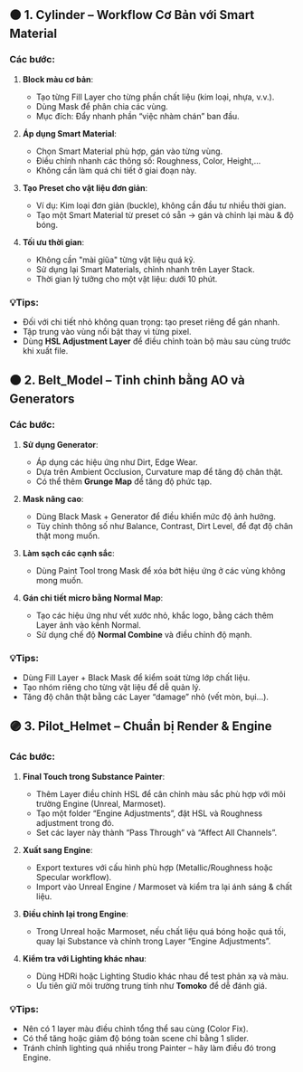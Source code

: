## 🟤 **1. Cylinder – Workflow Cơ Bản với Smart Material**

### Các bước:

1. **Block màu cơ bản**:

   * Tạo từng Fill Layer cho từng phần chất liệu (kim loại, nhựa, v.v.).
   * Dùng Mask để phân chia các vùng.
   * Mục đích: Đẩy nhanh phần “việc nhàm chán” ban đầu.

2. **Áp dụng Smart Material**:

   * Chọn Smart Material phù hợp, gán vào từng vùng.
   * Điều chỉnh nhanh các thông số: Roughness, Color, Height,...
   * Không cần làm quá chi tiết ở giai đoạn này.

3. **Tạo Preset cho vật liệu đơn giản**:

   * Ví dụ: Kim loại đơn giản (buckle), không cần đầu tư nhiều thời gian.
   * Tạo một Smart Material từ preset có sẵn → gán và chỉnh lại màu & độ bóng.

4. **Tối ưu thời gian**:

   * Không cần "mài giũa" từng vật liệu quá kỹ.
   * Sử dụng lại Smart Materials, chỉnh nhanh trên Layer Stack.
   * Thời gian lý tưởng cho một vật liệu: dưới 10 phút.

### 💡Tips:

* Đối với chi tiết nhỏ không quan trọng: tạo preset riêng để gán nhanh.
* Tập trung vào vùng nổi bật thay vì từng pixel.
* Dùng **HSL Adjustment Layer** để điều chỉnh toàn bộ màu sau cùng trước khi xuất file.


## 🟠 **2. Belt\_Model – Tinh chỉnh bằng AO và Generators**

### Các bước:

1. **Sử dụng Generator**:

   * Áp dụng các hiệu ứng như Dirt, Edge Wear.
   * Dựa trên Ambient Occlusion, Curvature map để tăng độ chân thật.
   * Có thể thêm **Grunge Map** để tăng độ phức tạp.

2. **Mask nâng cao**:

   * Dùng Black Mask + Generator để điều khiển mức độ ảnh hưởng.
   * Tùy chỉnh thông số như Balance, Contrast, Dirt Level, để đạt độ chân thật mong muốn.

3. **Làm sạch các cạnh sắc**:

   * Dùng Paint Tool trong Mask để xóa bớt hiệu ứng ở các vùng không mong muốn.

4. **Gán chi tiết micro bằng Normal Map**:

   * Tạo các hiệu ứng như vết xước nhỏ, khắc logo, bằng cách thêm Layer ảnh vào kênh Normal.
   * Sử dụng chế độ **Normal Combine** và điều chỉnh độ mạnh.

### 💡Tips:

* Dùng Fill Layer + Black Mask để kiểm soát từng lớp chất liệu.
* Tạo nhóm riêng cho từng vật liệu để dễ quản lý.
* Tăng độ chân thật bằng các Layer “damage” nhỏ (vết mòn, bụi...).


## 🟣 **3. Pilot\_Helmet – Chuẩn bị Render & Engine**

### Các bước:

1. **Final Touch trong Substance Painter**:

   * Thêm Layer điều chỉnh HSL để cân chỉnh màu sắc phù hợp với môi trường Engine (Unreal, Marmoset).
   * Tạo một folder “Engine Adjustments”, đặt HSL và Roughness adjustment trong đó.
   * Set các layer này thành “Pass Through” và “Affect All Channels”.

2. **Xuất sang Engine**:

   * Export textures với cấu hình phù hợp (Metallic/Roughness hoặc Specular workflow).
   * Import vào Unreal Engine / Marmoset và kiểm tra lại ánh sáng & chất liệu.

3. **Điều chỉnh lại trong Engine**:

   * Trong Unreal hoặc Marmoset, nếu chất liệu quá bóng hoặc quá tối, quay lại Substance và chỉnh trong Layer “Engine Adjustments”.

4. **Kiểm tra với Lighting khác nhau**:

   * Dùng HDRi hoặc Lighting Studio khác nhau để test phản xạ và màu.
   * Ưu tiên giữ môi trường trung tính như **Tomoko** để dễ đánh giá.

### 💡Tips:

* Nên có 1 layer màu điều chỉnh tổng thể sau cùng (Color Fix).
* Có thể tăng hoặc giảm độ bóng toàn scene chỉ bằng 1 slider.
* Tránh chỉnh lighting quá nhiều trong Painter – hãy làm điều đó trong Engine.



